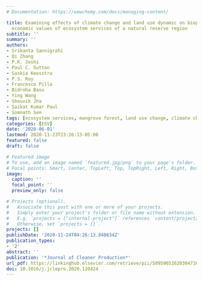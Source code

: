 ```yaml
---
# Documentation: https://wowchemy.com/docs/managing-content/

title: Examining effects of climate change and land use dynamic on biophysical and
  economic values of ecosystem services of a natural reserve region
subtitle: ''
summary: ''
authors:
- Srikanta Sannigrahi
- Qi Zhang
- P.K. Joshi
- Paul C. Sutton
- Saskia Keesstra
- P.S. Roy
- Francesco Pilla
- Bidroha Basu
- Ying Wang
- Shouvik Jha
- Saikat Kumar Paul
- Somnath Sen
tags: [ecosystem services, mangrove forest, land use change, climate change]
categories: [ESV]
date: '2020-06-01'
lastmod: 2020-11-23T23:26:13-05:00
featured: false
draft: false

# Featured image
# To use, add an image named `featured.jpg/png` to your page's folder.
# Focal points: Smart, Center, TopLeft, Top, TopRight, Left, Right, BottomLeft, Bottom, BottomRight.
image:
  caption: ''
  focal_point: ''
  preview_only: false

# Projects (optional).
#   Associate this post with one or more of your projects.
#   Simply enter your project's folder or file name without extension.
#   E.g. `projects = ["internal-project"]` references `content/project/deep-learning/index.md`.
#   Otherwise, set `projects = []`.
projects: []
publishDate: '2020-11-24T04:26:13.840634Z'
publication_types:
- '2'
abstract: ''
publication: '*Journal of Cleaner Production*'
url_pdf: https://linkinghub.elsevier.com/retrieve/pii/S0959652620304716
doi: 10.1016/j.jclepro.2020.120424
---
```

